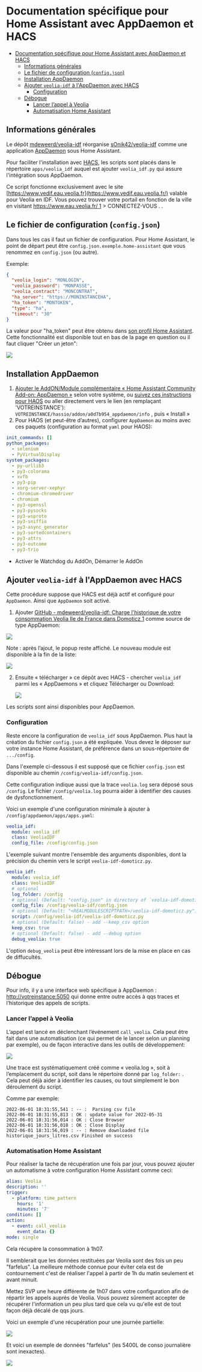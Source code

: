 # Documentation spécifique pour Home Assistant avec AppDaemon et HACS

<!-- mdformat-toc start --slug=github --no-anchors --maxlevel=4 --minlevel=1 -->

- [Documentation spécifique pour Home Assistant avec AppDaemon et HACS](#documentation-sp%C3%A9cifique-pour-home-assistant-avec-appdaemon-et-hacs)
  - [Informations générales](#informations-g%C3%A9n%C3%A9rales)
  - [Le fichier de configuration (`config.json`)](#le-fichier-de-configuration-configjson)
  - [Installation AppDaemon](#installation-appdaemon)
  - [Ajouter `veolia-idf` à l'AppDaemon avec HACS](#ajouter-veolia-idf-%C3%A0-lappdaemon-avec-hacs)
    - [Configuration](#configuration)
  - [Débogue](#d%C3%A9bogue)
    - [Lancer l’appel à Veolia](#lancer-l%E2%80%99appel-%C3%A0-veolia)
    - [Automatisation Home Assistant](#automatisation-home-assistant)

<!-- mdformat-toc end -->

## Informations générales

Le dépôt [mdeweerd/veolia-idf](https://github.com/mdeweerd/veolia-idf)
réorganise [sOnik42/veolia-idf](https://github.com/s0nik42/veolia-idf)
comme une application
[AppDaemon](https://appdaemon.readthedocs.io/en/latest/INSTALL.html) sous
Home Assistant.

Pour faciliter l'installation avec [HACS](https://hacs.xyz/), les scripts
sont placés dans le répertoire `apps/veolia_idf` auquel est ajouter
`veolia_idf.py` qui assure l'intégration sous AppDaemon.

Ce script fonctionne exclusivement avec le site
[https://www.vedif.eau.veolia.fr](https://www.vedif.eau.veolia.fr/) valable
pour Veolia en IDF. Vous pouvez trouver votre portail en fonction de la
ville en visitant
[https://www.eau.veolia.fr/ 1](https://www.eau.veolia.fr/) > CONNECTEZ-VOUS
. .

## Le fichier de configuration (`config.json`)

Dans tous les cas il faut un fichier de configuration. Pour Home Assistant,
le point de départ peut être `config.json.exemple.home-assistant` que vous
renommez en `config.json` (ou autre).

Exemple:

```json
{
  "veolia_login": "MONLOGIN",
  "veolia_password": "MONPASSE",
  "veolia_contract": "MONCONTRAT",
  "ha_server": "https://MONINSTANCEHA",
  "ha_token": "MONTOKEN",
  "type": "ha",
  "timeout": "30"
}
```

La valeur pour "ha_token" peut être obtenu dans
[son profil Home Assistant](https://my.home-assistant.io/redirect/profile/).
Cette fonctionnalité est disponible tout en bas de la page en question ou
il faut cliquer "Créer un jeton":

![](images/ha_token.png)

## Installation AppDaemon

1. [Ajouter le AddON/Module complémentaire « Home Assistant Community Add-on: AppDaemon »](https://appdaemon.readthedocs.io/en/latest/INSTALL.html)
   selon votre système, ou
   [suivez ces instructions pour HAOS](https://github.com/hassio-addons/addon-appdaemon/blob/main/appdaemon/DOCS.md#installation)
   ou aller directement vers le lien (en remplaçant 'VOTREINSTANCE'):
   `VOTREINSTANCE/hassio/addon/a0d7b954_appdaemon/info` , puis « Install »
2. Pour HAOS (et peut-être d’autres), configurer `AppDaemon` au moins avec
   ces paquets (configuration au format `yaml` pour HAOS):

```yaml
init_commands: []
python_packages:
  - selenium
  - PyVirtualDisplay
system_packages:
  - py-urllib3
  - py3-colorama
  - xvfb
  - py3-pip
  - xorg-server-xephyr
  - chromium-chromedriver
  - chromium
  - py3-openssl
  - py3-pysocks
  - py3-wsproto
  - py3-sniffio
  - py3-async_generator
  - py3-sortedcontainers
  - py3-attrs
  - py3-outcome
  - py3-trio
```

- Activer le Watchdog du AddOn, Démarrer le AddOn

## Ajouter `veolia-idf` à l'AppDaemon avec HACS

Cette procédure suppose que HACS est déjà actif et configuré pour
`AppDaemon`. Ainsi que `AppDaemon` soit activé.

1. Ajouter
   [GitHub - mdeweerd/veolia-idf: Charge l'historique de votre consommation Veolia Ile de France dans Domoticz 1](https://github.com/mdeweerd/veolia-idf)
   comme source de type AppDaemon:

![](images/a8cd409a572e71923abfbddd7ce258d9_ba08277acc474c958.png)

Note : après l’ajout, le popup reste affiché. Le nouveau module est
disponible à la fin de la liste:

![](images/dc09292018ba0ade52d7b2fb32660ea8_f324426e8a86413bb.png)

2. Ensuite « télécharger » ce dépôt avec HACS - chercher `veolia_idf` parmi
   les « AppDaemons » et cliquez Télécharger ou Download:

   ![](images/db79eedf9ba0441e46f4ca9507d9c080_6483e1e5481d4d52a.png)

Les scripts sont ainsi disponibles pour AppDaemon.

### <a id="configuration-4"></a>[](#configuration-4)Configuration

Reste encore la configuration de `veolia_idf` sous AppDaemon. Plus haut la
création du fichier `config.json` a été expliquée. Vous devez le déposer
sur votre instance Home Assistant, de préférence dans un sous-répertoire de
`.../config`.

Dans l'exemple ci-dessous il est supposé que ce fichier `config.json` est
disponible au chemin `/config/veolia-idf/config.json`.

Cette configuration indique aussi que la trace `veolia.log` sera déposé
sous `/config`. Le fichier `/config/veolia.log` pourra aider à identifier
des causes de dysfonctionnement.

Voici un exemple d'une configuration minimale à ajouter à
`/config/appdaemon/apps/apps.yaml`:

```yaml
veolia_idf:
  module: veolia_idf
  class: VeoliaIDF
  config_file: /config/config.json
```

L'exemple suivant montre l'ensemble des arguments disponibles, dont la
précision du chemin vers le script `veolia-idf-domoticz.py`.

```yaml
veolia_idf:
  module: veolia_idf
  class: VeoliaIDF
  # optional
  log_folder: /config
  # optional (Default: "config.json" in directory of `veolia-idf-domoticz.py`)
  config_file: /config/veolia-idf/config.json
  # optional (Default: "<REALMODULESCRIPTPATH>/veolia-idf-domoticz.py")
  script: /config/veolia-idf/veolia-idf-domoticz.py
  # optional (Default: false) - add --keep_csv option
  keep_csv: true
  # optional (Default: false) - add --debug option
  debug_veolia: true
```

L'option `debug_veolia` peut être intéressant lors de la mise en place en
cas de diffucultés.

## Débogue

Pour info, il y a une interface web spécifique à AppDaemon :
[http://votreinstance:5050](http://votreinstance:5050/) qui donne entre
outre accès à qqs traces et l’historique des appels de scripts.

### Lancer l’appel à Veolia

L’appel est lancé en déclenchant l’événement `call_veolia`. Cela peut être
fait dans une automatisation (ce qui permet de le lancer selon un planning
par exemple), ou de façon interactive dans les outils de développement:

![](images/a320a95d3cab50f3d98d62cb3680d566_484e744f9cad43949.png)

Une trace est systématiquement créé comme « veolia.log », soit à
l’emplacement du script, soit dans le répertoire donné par `log_folder:` .
Cela peut déjà aider à identifier les causes, ou tout simplement le bon
déroulement du script.

Comme par exemple:

```plaintext
2022-06-01 18:31:55,541 : -- :  Parsing csv file
2022-06-01 18:31:55,813 : OK : update value for 2022-05-31
2022-06-01 18:31:56,014 : OK : Close Browser
2022-06-01 18:31:56,018 : OK : Close Display
2022-06-01 18:31:56,019 : -- : Remove downloaded file historique_jours_litres.csv Finished on success
```

### Automatisation Home Assistant

Pour réaliser la tache de récupération une fois par jour, vous pouvez
ajouter un automatisme à votre configuration Home Assistant comme ceci:

```yaml
alias: Veolia
description: ''
trigger:
  - platform: time_pattern
    hours: '1'
    minutes: '7'
condition: []
action:
  - event: call_veolia
    event_data: {}
mode: single
```

Cela récupère la consommation à 1h07.

Il semblerait que les données restituées par Veolia sont des fois un peu
"farfelus". La meilleure méthode connue pour éviter cela est de
contournement c'est de réaliser l'appel à partir de 1h du matin seulement
et avant minuit.

Mettez SVP une heure différente de 1h07 dans votre configuration afin de
répartir les appels auprès de Veolia. Vous pouvez sûrement accepter de
récupérer l'information un peu plus tard que cela vu qu'elle est de tout
façon déjà décalé de qqs jours.

Voici un exemple d'une récupération pour une journée partielle:

![](images/614596f505fc2e78afd9412095fbf4f9_aa9a6a06cf5346f38.png)

Et voici un exemple de données "farfelus" (les 5400L de conso journalière
sont inexactes).

![](images/508e23eab45baf399b63b24d2742a106_64908a39c13e437d9.png)
